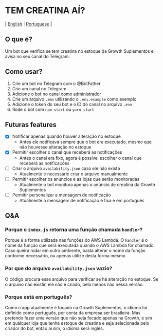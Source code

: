 # TEM CREATINA AÍ?

| [English](./README_EN.md) | [Portuguese]("./README.md") |

## O que é?

Um bot que verifica se tem creatina no estoque da Growth Suplementos e avisa no seu canal do Telegram.

## Como usar?

1. Crie um bot no Telegram com o @BotFather
2. Crie um canal no Telegram
3. Adicione o bot no canal como administrador
4. Crie um arquivo `.env` utilizando o `.env.example` como exemplo
5. Adicione o token do seu bot e o ID do canal no arquivo `.env`
6. Rode o bot com `npm start` ou `yarn start`

## Futuras features

- [x] Notificar apenas quando houver alteração no estoque
  - Antes ele notificava sempre que o bot era executado, mesmo que não houvesse alteração no estoque
- [x] Permitir escolher o canal que receberá as notificações
  - Antes o canal era fixo, agora é possível escolher o canal que receberá as notificações
- [ ] Criar o arquivo `availability.json` caso ele não exista
  - Atualmente é necessário criar o arquivo manualmente
- [ ] Permitir escolher os anúncios e as lojas que serão monitoradas
  - Atualmente o bot monitora apenas o anúncio de creatina da Growth Suplementos
- [ ] Permitir personalizar a mensagem de notificação
  - Atualmente a mensagem de notificação é fixa e em português

## Q&A

### Porque o `index.js` retorna uma função chamada `handler`?

Porque é a forma utilizada nas funções do AWS Lambda. O `handler` é o nome da função que será executada quando o AWS Lambda for chamado.
Caso queira rodar em outro ambiente, basta alterar o nome da função conforme necessário, ou apenas utilize desta forma mesmo.

### Por que do arquivo `availability.json` vazio?

O código procura esse arquivo para verificar se há alteração no estoque. Se o arquivo não existir, ele não é criado, pelo menos não nessa versão.

### Porque está em português?

Como o app atualmente é focado na Growth Suplementos, o idioma foi definido como português, por conta da empresa ser brasileira.
Mas pretendo fazer uma versão que não seja focado apenas na Growth, e sim em qualquer loja que tenha estoque de creatina e seja selecionada pelo criador do bot, então aí sim, o idioma será inglês.
